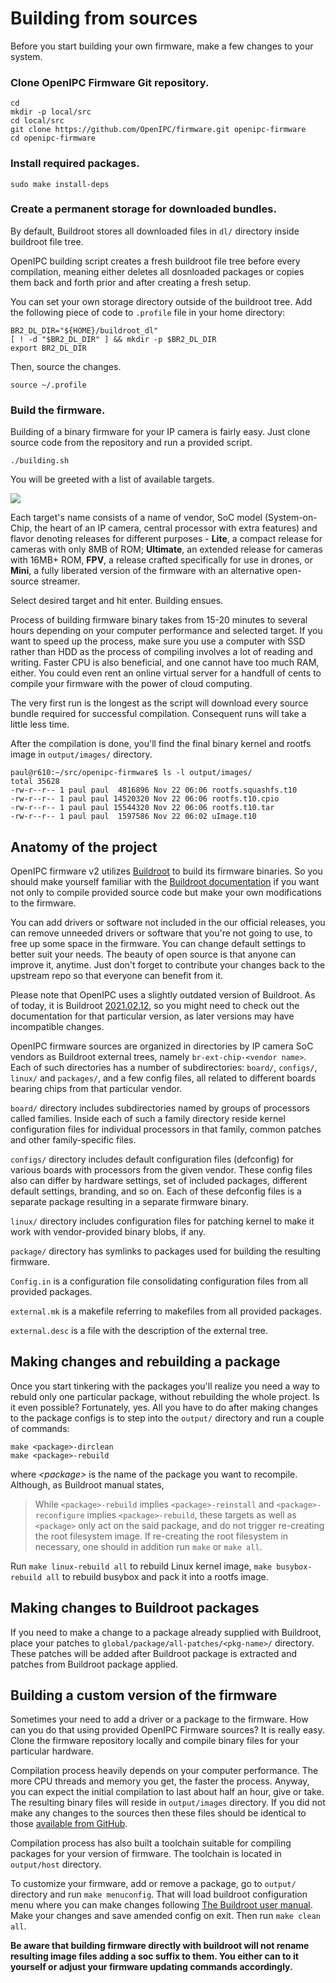 Building from sources
=====================

Before you start building your own firmware, make a few changes to your system.

### Clone OpenIPC Firmware Git repository.
```
cd
mkdir -p local/src
cd local/src
git clone https://github.com/OpenIPC/firmware.git openipc-firmware
cd openipc-firmware
```

### Install required packages.
```
sudo make install-deps
```

### Create a permanent storage for downloaded bundles.

By default, Buildroot stores all downloaded files in `dl/` directory inside
buildroot file tree.

OpenIPC building script creates a fresh buildroot file tree before every
compilation, meaning either deletes all dosnloaded packages or copies them back
and forth prior and after creating a fresh setup.

You can set your own storage directory outside of the buildroot tree. Add the
following piece of code to `.profile` file in your home directory:
```
BR2_DL_DIR="${HOME}/buildroot_dl"
[ ! -d "$BR2_DL_DIR" ] && mkdir -p $BR2_DL_DIR
export BR2_DL_DIR
```

Then, source the changes.

```
source ~/.profile
```

### Build the firmware.

Building of a binary firmware for your IP camera is fairly easy. Just clone
source code from the repository and run a provided script.
```
./building.sh
```

You will be greeted with a list of available targets.

![](../images/firmware-building-whiptail.webp)

Each target's name consists of a name of vendor, SoC model (System-on-Chip,
the heart of an IP camera, central processor with extra features) and flavor
denoting releases for different purposes - **Lite**, a compact release for
cameras with only 8MB of ROM; **Ultimate**, an extended release for cameras
with 16MB+ ROM, **FPV**, a release crafted specifically for use in drones,
or **Mini**, a fully liberated version of the firmware with an alternative
open-source streamer.

Select desired target and hit enter. Building ensues.

Process of building firmware binary takes from 15-20 minutes to several hours
depending on your computer performance and selected target. If you want to
speed up the process, make sure you use a computer with SSD rather than HDD as
the process of compiling involves a lot of reading and writing. Faster CPU is
also beneficial, and one cannot have too much RAM, either. You could even rent
an online virtual server for a handfull of cents to compile your firmware with
the power of cloud computing.

The very first run is the longest as the script will download every source
bundle required for successful compilation. Consequent runs will take a little
less time.

After the compilation is done, you'll find the final binary kernel and rootfs
image in `output/images/` directory.

```
paul@r610:~/src/openipc-firmware$ ls -l output/images/
total 35628
-rw-r--r-- 1 paul paul  4816896 Nov 22 06:06 rootfs.squashfs.t10
-rw-r--r-- 1 paul paul 14520320 Nov 22 06:06 rootfs.t10.cpio
-rw-r--r-- 1 paul paul 15544320 Nov 22 06:06 rootfs.t10.tar
-rw-r--r-- 1 paul paul  1597586 Nov 22 06:02 uImage.t10
```

Anatomy of the project
----------------------

OpenIPC firmware v2 utilizes [Buildroot][1] to build its firmware binaries. So
you should make yourself familiar with the [Buildroot documentation][2] if you
want not only to compile provided source code but make your own modifications
to the firmware.

You can add drivers or software not included in the our official releases, you
can remove unneeded drivers or software that you're not going to use, to free
up some space in the firmware. You can change default settings to better suit
your needs. The beauty of open source is that anyone can improve it, anytime.
Just don't forget to contribute your changes back to the upstream repo so that
everyone can benefit from it.

Please note that OpenIPC uses a slightly outdated version of Buildroot. As of
today, it is Buildroot [2021.02.12][3], so you might need to check out the
documentation for that particular version, as later versions may have
incompatible changes.

OpenIPC firmware sources are organized in directories by IP camera SoC vendors
as Buildroot external trees, namely `br-ext-chip-<vendor name>`. Each of such
directories has a number of subdirectories: `board/`, `configs/`, `linux/` and
`packages/`, and a few config files, all related to different boards bearing
chips from that particular vendor.

`board/` directory includes subdirectories named by groups of processors called
families. Inside each of such a family directory reside kernel configuration
files for individual processors in that family, common patches and other
family-specific files.

`configs/` directory includes default configuration files (defconfig) for
various boards with processors from the given vendor. These config files also
can differ by hardware settings, set of included packages, different default
settings, branding, and so on. Each of these defconfig files is a separate
package resulting in a separate firmware binary.

`linux/` directory includes configuration files for patching kernel to make it
work with vendor-provided binary blobs, if any.

`package/` directory has symlinks to packages used for building the resulting
firmware.

`Config.in` is a configuration file consolidating configuration files from all
provided packages.

`external.mk` is a makefile referring to makefiles from all provided packages.

`external.desc` is a file with the description of the external tree.

Making changes and rebuilding a package
---------------------------------------

Once you start tinkering with the packages you'll realize you need a way to
rebuld only one particular package, without rebuilding the whole project.
Is it even possible? Fortunately, yes. All you have to do after making changes
to the package configs is to step into the `output/` directory and run a couple
of commands:
```
make <package>-dirclean
make <package>-rebuild
```
where _\<package>_ is the name of the package you want to recompile. Although,
as Buildroot manual states,

> While `<package>-rebuild` implies `<package>-reinstall` and `<package>-reconfigure`
implies `<package>-rebuild`, these targets as well as `<package>` only act on
the said package, and do not trigger re-creating the root filesystem image.
If re-creating the root filesystem in necessary, one should in addition run
`make` or `make all`.

Run `make linux-rebuild all` to rebuild Linux kernel image,
`make busybox-rebuild all` to rebuild busybox and pack it into a rootfs image.

Making changes to Buildroot packages
------------------------------------

If you need to make a change to a package already supplied with Buildroot, 
place your patches to `global/package/all-patches/<pkg-name>/` directory. 
These patches will be added after Buildroot package is extracted and patches
from Buildroot package applied.
  
Building a custom version of the firmware
-----------------------------------------
Sometimes your need to add a driver or a package to the firmware. How can you
do that using provided OpenIPC Firmware sources? It is really easy. Clone the
firmware repository locally and compile binary files for your particular
hardware.

Compilation process heavily depends on your computer performance. The more CPU
threads and memory you get, the faster the process. Anyway, you can expect the
initial compilation to last about half an hour, give or take. The resulting
binary files will reside in `output/images` directory. If you did not make any
changes to the sources then these files should be identical to those
[available from GitHub][4].

Compilation process has also built a toolchain suitable for compiling packages
for your version of firmware. The toolchain is located in `output/host`
directory.

To customize your firmware, add or remove a package, go to `output/` directory
and run `make menuconfig`. That will load buildroot configuration menu where
you can make changes following [The Buildroot user manual][5]. Make your
changes and save amended config on exit. Then run `make clean all`.

__Be aware that building firmware directly with buildroot will not rename
resulting image files adding a soc suffix to them. You either can to it
yourself or adjust your firmware updating commands accordingly.__

[1]: https://buildroot.org/
[2]: https://buildroot.org/docs.html
[3]: https://github.com/OpenIPC/firmware/blob/96b2a0ed2f5457fda5b903ab67146f30b5062147/Makefile#L25
[4]: https://github.com/OpenIPC/firmware/releases/tag/latest
[5]: https://buildroot.org/downloads/manual/manual.html
